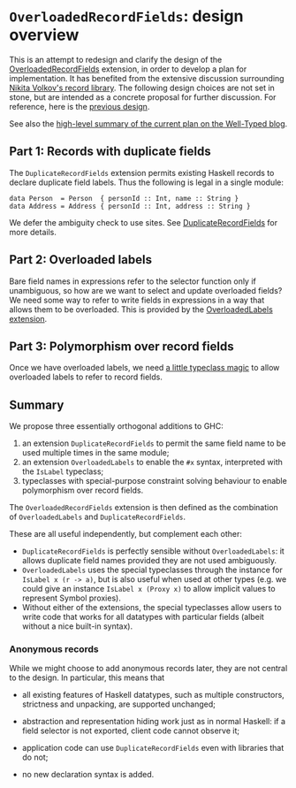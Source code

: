 # `OverloadedRecordFields`: design overview


This is an attempt to redesign and clarify the design of the [OverloadedRecordFields](records/overloaded-record-fields) extension, in order to develop a plan for implementation.  It has benefited from the extensive discussion surrounding [Nikita Volkov's record library](records/volkov).  The following design choices are not set in stone, but are intended as a concrete proposal for further discussion.  For reference, here is the [previous design](records/overloaded-record-fields/design).


See also the [high-level summary of the current plan on the Well-Typed blog](http://www.well-typed.com/blog/2015/03/overloadedrecordfields-revived/).

## Part 1: Records with duplicate fields


The `DuplicateRecordFields` extension permits existing Haskell records to declare duplicate field labels.  Thus the following is legal in a single module:

```wiki
data Person  = Person  { personId :: Int, name :: String }
data Address = Address { personId :: Int, address :: String }
```


We defer the ambiguity check to use sites. See [DuplicateRecordFields](records/overloaded-record-fields/duplicate-record-fields) for more details.

## Part 2: Overloaded labels


Bare field names in expressions refer to the selector function only if unambiguous, so how are we want to select and update overloaded fields?  We need some way to refer to write fields in expressions in a way that allows them to be overloaded.  This is provided by the [OverloadedLabels extension](records/overloaded-record-fields/overloaded-labels).

## Part 3: Polymorphism over record fields


Once we have overloaded labels, we need [a little typeclass magic](records/overloaded-record-fields/magic-classes) to allow overloaded labels to refer to record fields.

## Summary


We propose three essentially orthogonal additions to GHC:

1. an extension `DuplicateRecordFields` to permit the same field name to be used multiple times in the same module;
1. an extension `OverloadedLabels` to enable the `#x` syntax, interpreted with the `IsLabel` typeclass;
1. typeclasses with special-purpose constraint solving behaviour to enable polymorphism over record fields. 


The `OverloadedRecordFields` extension is then defined as the combination of `OverloadedLabels` and `DuplicateRecordFields`.


These are all useful independently, but complement each other:

- `DuplicateRecordFields` is perfectly sensible without `OverloadedLabels`: it allows duplicate field names provided they are not used ambiguously.
- `OverloadedLabels` uses the special typeclasses through the instance for `IsLabel x (r -> a)`, but is also useful when used at other types (e.g. we could give an instance `IsLabel x (Proxy x)` to allow implicit values to represent Symbol proxies).
- Without either of the extensions, the special typeclasses allow users to write code that works for all datatypes with particular fields (albeit without a nice built-in syntax).

### Anonymous records


While we might choose to add anonymous records later, they are not central to the design.  In particular, this means that

- all existing features of Haskell datatypes, such as multiple constructors, strictness and unpacking, are supported unchanged;

- abstraction and representation hiding work just as in normal Haskell: if a field selector is not exported, client code cannot observe it;

- application code can use `DuplicateRecordFields` even with libraries that do not;

- no new declaration syntax is added.

